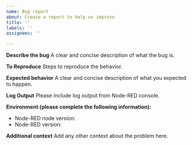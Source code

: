 ```yaml
---
name: Bug report
about: Create a report to help us improve
title: ''
labels: ''
assignees: ''

---
```


**Describe the bug**
A clear and concise description of what the bug is.

**To Reproduce**
Steps to reproduce the behavior.

**Expected behavior**
A clear and concise description of what you expected to happen.

**Log Output**
Please include log output from Node-RED console.

**Environment (please complete the following information):**
 - Node-RED node version: 
 - Node-RED version:

**Additional context**
Add any other context about the problem here.
